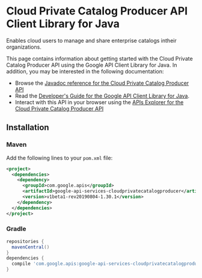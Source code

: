 # Cloud Private Catalog Producer API Client Library for Java

Enables cloud users to manage and share enterprise catalogs intheir organizations.

This page contains information about getting started with the Cloud Private Catalog Producer API
using the Google API Client Library for Java. In addition, you may be interested
in the following documentation:

* Browse the [Javadoc reference for the Cloud Private Catalog Producer API][javadoc]
* Read the [Developer's Guide for the Google API Client Library for Java][google-api-client].
* Interact with this API in your browser using the [APIs Explorer for the Cloud Private Catalog Producer API][api-explorer]

## Installation

### Maven

Add the following lines to your `pom.xml` file:

```xml
<project>
  <dependencies>
    <dependency>
      <groupId>com.google.apis</groupId>
      <artifactId>google-api-services-cloudprivatecatalogproducer</artifactId>
      <version>v1beta1-rev20190804-1.30.1</version>
    </dependency>
  </dependencies>
</project>
```

### Gradle

```gradle
repositories {
  mavenCentral()
}
dependencies {
  compile 'com.google.apis:google-api-services-cloudprivatecatalogproducer:v1beta1-rev20190804-1.30.1'
}
```

[javadoc]: https://googleapis.dev/java/google-api-services-cloudprivatecatalogproducer/latest/index.html
[google-api-client]: https://github.com/googleapis/google-api-java-client/
[api-explorer]: https://developers.google.com/apis-explorer/#p/abusiveexperiencereport/v1/
